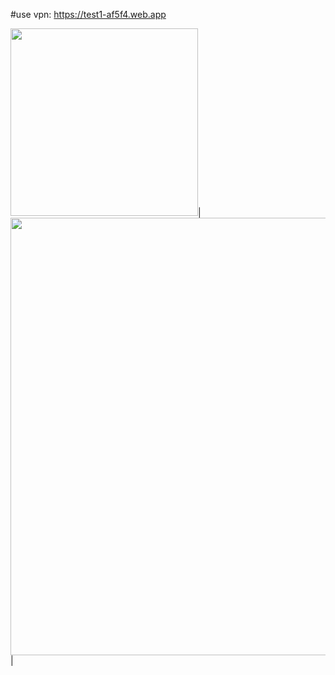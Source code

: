 #use vpn: https://test1-af5f4.web.app

<img src="https://user-images.githubusercontent.com/79679398/200942953-c0b3e20a-df8f-44fe-a8d8-afef99f0791f.png" width="300">|<img src="https://user-images.githubusercontent.com/79679398/200942941-5c7844e1-6391-4060-a9b7-0857f10c82d4.png" width="700">|
